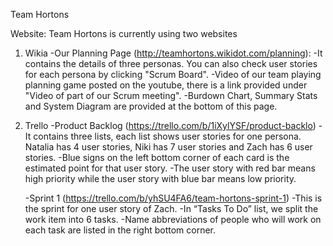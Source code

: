 Team Hortons

Website: 
Team Hortons is currently using two websites
1. Wikia 
	-Our Planning Page (http://teamhortons.wikidot.com/planning): 
		-It contains the details of three personas. You can also check user stories for each persona by clicking "Scrum Board". 
		-Video of our team playing planning game posted on the youtube, there is a link provided under "Video of part of our Scrum meeting". 
		-Burdown Chart, Summary Stats and System Diagram are provided at the bottom of this page.

2. Trello 
	-Product Backlog (https://trello.com/b/1iXylYSF/product-backlo) 
		-It contains three lists, each list shows user stories for one persona. Natalia has 4 user stories, Niki has 7 user stories and Zach has 6 user stories. 
		-Blue signs on the left bottom corner of each card is the estimated point for that user story. 
		-The user story with red bar means high priority while the user story with blue bar means low priority.

	-Sprint 1 (https://trello.com/b/yhSU4FA6/team-hortons-sprint-1) 
		-This is the sprint for one user story of Zach. 
		-In “Tasks To Do” list, we split the work item into 6 tasks. 
		-Name abbreviations of people who will work on each task are listed in the right bottom corner.
